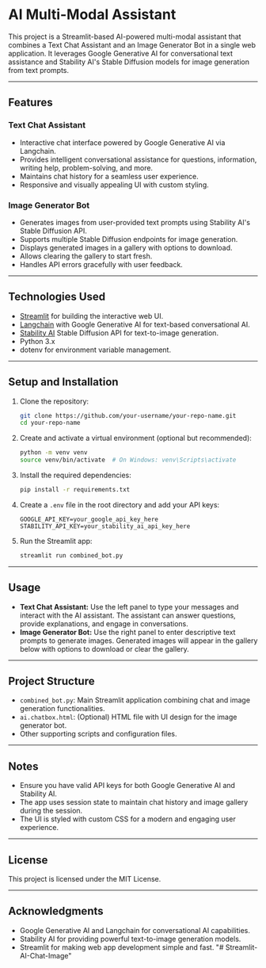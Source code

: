 # AI Multi-Modal Assistant

This project is a Streamlit-based AI-powered multi-modal assistant that combines a Text Chat Assistant and an Image Generator Bot in a single web application. It leverages Google Generative AI for conversational text assistance and Stability AI's Stable Diffusion models for image generation from text prompts.

---

## Features

### Text Chat Assistant
- Interactive chat interface powered by Google Generative AI via Langchain.
- Provides intelligent conversational assistance for questions, information, writing help, problem-solving, and more.
- Maintains chat history for a seamless user experience.
- Responsive and visually appealing UI with custom styling.

### Image Generator Bot
- Generates images from user-provided text prompts using Stability AI's Stable Diffusion API.
- Supports multiple Stable Diffusion endpoints for image generation.
- Displays generated images in a gallery with options to download.
- Allows clearing the gallery to start fresh.
- Handles API errors gracefully with user feedback.

---

## Technologies Used

- [Streamlit](https://streamlit.io/) for building the interactive web UI.
- [Langchain](https://langchain.com/) with Google Generative AI for text-based conversational AI.
- [Stability AI](https://stability.ai/) Stable Diffusion API for text-to-image generation.
- Python 3.x
- dotenv for environment variable management.

---

## Setup and Installation

1. Clone the repository:
   ```bash
   git clone https://github.com/your-username/your-repo-name.git
   cd your-repo-name
   ```

2. Create and activate a virtual environment (optional but recommended):
   ```bash
   python -m venv venv
   source venv/bin/activate  # On Windows: venv\Scripts\activate
   ```

3. Install the required dependencies:
   ```bash
   pip install -r requirements.txt
   ```

4. Create a `.env` file in the root directory and add your API keys:
   ```
   GOOGLE_API_KEY=your_google_api_key_here
   STABILITY_API_KEY=your_stability_ai_api_key_here
   ```

5. Run the Streamlit app:
   ```bash
   streamlit run combined_bot.py
   ```

---

## Usage

- **Text Chat Assistant:** Use the left panel to type your messages and interact with the AI assistant. The assistant can answer questions, provide explanations, and engage in conversations.
- **Image Generator Bot:** Use the right panel to enter descriptive text prompts to generate images. Generated images will appear in the gallery below with options to download or clear the gallery.

---

## Project Structure

- `combined_bot.py`: Main Streamlit application combining chat and image generation functionalities.
- `ai.chatbox.html`: (Optional) HTML file with UI design for the image generator bot.
- Other supporting scripts and configuration files.

---

## Notes

- Ensure you have valid API keys for both Google Generative AI and Stability AI.
- The app uses session state to maintain chat history and image gallery during the session.
- The UI is styled with custom CSS for a modern and engaging user experience.

---

## License

This project is licensed under the MIT License.

---

## Acknowledgments

- Google Generative AI and Langchain for conversational AI capabilities.
- Stability AI for providing powerful text-to-image generation models.
- Streamlit for making web app development simple and fast.
"# Streamlit-AI-Chat-Image" 
